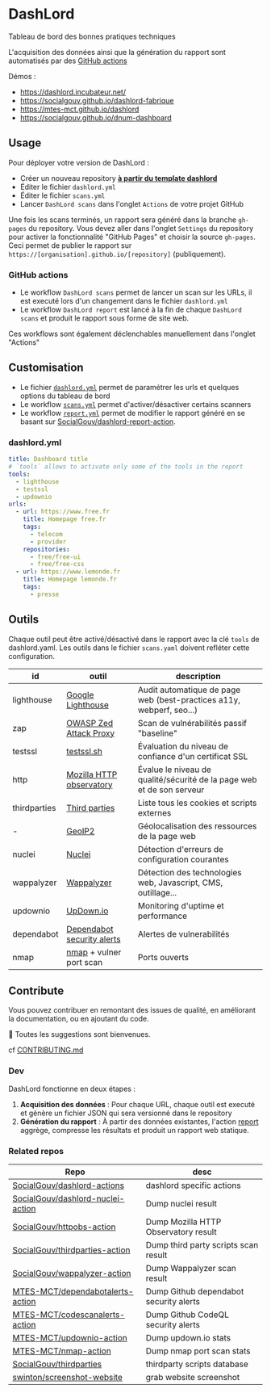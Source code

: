 # DashLord

Tableau de bord des bonnes pratiques techniques

L'acquisition des données ainsi que la génération du rapport sont automatisés par des [GitHub actions](https://github.com/features/actions)

Démos :
 - https://dashlord.incubateur.net/
 - https://socialgouv.github.io/dashlord-fabrique
 - https://mtes-mct.github.io/dashlord
 - https://socialgouv.github.io/dnum-dashboard
 
## Usage

Pour déployer votre version de DashLord :

- Créer un nouveau repository [**à partir du template dashlord**](https://github.com/SocialGouv/dashlord)
- Éditer le fichier `dashlord.yml`
- Éditer le fichier `scans.yml`
- Lancer `DashLord scans` dans l'onglet `Actions` de votre projet GitHub

Une fois les scans terminés, un rapport sera généré dans la branche `gh-pages` du repository. Vous devez aller dans l'onglet `Settings` du repository pour activer la fonctionnalité "GitHub Pages" et choisir la source `gh-pages`. Ceci permet de publier le rapport sur `https://[organisation].github.io/[repository]` (publiquement).

### GitHub actions

- Le workflow `DashLord scans` permet de lancer un scan sur les URLs, il est executé lors d'un changement dans le fichier `dashlord.yml`
- Le workflow `DashLord report` est lancé à la fin de chaque `DashLord scans` et produit le rapport sous forme de site web.

Ces workflows sont également déclenchables manuellement dans l'onglet "Actions"

## Customisation

- Le fichier [`dashlord.yml`](./dashlord.yml) permet de paramétrer les urls et quelques options du tableau de bord
- Le workflow [`scans.yml`](./github/workflows/scans.yml) permet d'activer/désactiver certains scanners
- Le workflow [`report.yml`](./github/workflows/report.yml) permet de modifier le rapport généré en se basant sur [SocialGouv/dashlord-report-action](https://github.com/SocialGouv/dashlord-report-action).

### dashlord.yml

```yml
title: Dashboard title
# `tools` allows to activate only some of the tools in the report
tools:
  - lighthouse
  - testssl
  - updownio
urls:
  - url: https://www.free.fr
    title: Homepage free.fr
    tags:
      - telecom
      - provider
    repositories:
      - free/free-ui
      - free/free-css
  - url: https://www.lemonde.fr
    title: Homepage lemonde.fr
    tags:
      - presse
```

## Outils

Chaque outil peut être activé/désactivé dans le rapport avec la clé `tools` de dashlord.yaml. Les outils dans le fichier `scans.yaml` doivent refléter cette configuration.

| id           | outil                                                                                                                          | description                                                           |
| ------------ | ------------------------------------------------------------------------------------------------------------------------------ | --------------------------------------------------------------------- |
| lighthouse   | [Google Lighthouse](https://developers.google.com/web/tools/lighthouse)                                                        | Audit automatique de page web (best-practices a11y, webperf, seo...)  |
| zap          | [OWASP Zed Attack Proxy](https://www.zaproxy.org/docs/docker/baseline-scan)                                                    | Scan de vulnérabilités passif "baseline"                              |
| testssl      | [testssl.sh](https://testssl.sh)                                                                                               | Évaluation du niveau de confiance d'un certificat SSL                 |
| http         | [Mozilla HTTP observatory](https://www.zaproxy.org/docs/docker/baseline-scan)                                                  | Évalue le niveau de qualité/sécurité de la page web et de son serveur |
| thirdparties | [Third parties](https://github.com/SocialGouv/thirdparties)                                                                    | Liste tous les cookies et scripts externes                            |
| -            | [GeoIP2](https://www.maxmind.com/en/geoip-demo)                                                                                | Géolocalisation des ressources de la page web                         |
| nuclei       | [Nuclei](https://nuclei.projectdiscovery.io)                                                                                   | Détection d'erreurs de configuration courantes                        |
| wappalyzer   | [Wappalyzer](https://www.wappalyzer.com)                                                                                       | Détection des technologies web, Javascript, CMS, outillage...         |
| updownio     | [UpDown.io](https://www.updown.io)                                                                                             | Monitoring d'uptime et performance                                    |
| dependabot   | [Dependabot security alerts](https://docs.github.com/en/code-security/supply-chain-security/about-dependabot-security-updates) | Alertes de vulnerabilités                                             |
| nmap         | [nmap](https://nmap.org/) + vulner port scan                                                                                   | Ports ouverts     

## Contribute

Vous pouvez contribuer en remontant des issues de qualité, en améliorant la documentation, ou en ajoutant du code.

🤗 Toutes les suggestions sont bienvenues.

cf [CONTRIBUTING.md](./CONTRIBUTING.md)

### Dev

DashLord fonctionne en deux étapes :

1. **Acquisition des données** : Pour chaque URL, chaque outil est executé et génère un fichier JSON qui sera versionné dans le repository
2. **Génération du rapport** : À partir des données existantes, l'action [report](https://github.com/SocialGouv/dashlord-actions) aggrège, compresse les résultats et produit un rapport web statique.

### Related repos

| Repo                                                                                        | desc                                                       |
| ------------------------------------------------------------------------------------------- | ---------------------------------------------------------- |
| [SocialGouv/dashlord-actions](https://github.com/SocialGouv/dashlord-actions)               | dashlord specific actions                                  |
| [SocialGouv/dashlord-nuclei-action](https://github.com/SocialGouv/dashlord-nuclei-action)   | Dump nuclei result                                         |
| [SocialGouv/httpobs-action](https://github.com/SocialGouv/httpobs-action)                   | Dump Mozilla HTTP Observatory result                       |
| [SocialGouv/thirdparties-action](https://github.com/SocialGouv/thirdparties-action)         | Dump third party scripts scan result                       |
| [SocialGouv/wappalyzer-action](https://github.com/SocialGouv/wappalyzer-action)             | Dump Wappalyzer scan result                                |
| [MTES-MCT/dependabotalerts-action](https://github.com/MTES-MCT/dependabotalerts-action)     | Dump Github dependabot security alerts                     |
| [MTES-MCT/codescanalerts-action](https://github.com/MTES-MCT/codescanalerts-action)         | Dump Github CodeQL security alerts                         |
| [MTES-MCT/updownio-action](https://github.com/MTES-MCT/updownio-action)                     | Dump updown.io stats                                       |
| [MTES-MCT/nmap-action](https://github.com/MTES-MCT/nmap-action)                             | Dump nmap port scan stats                                  |
| [SocialGouv/thirdparties](https://github.com/SocialGouv/thirdparties)                       | thirdparty scripts database                                |
| [swinton/screenshot-website](https://github.com/swinton/screenshot-website)                 | grab website screenshot                                    |

